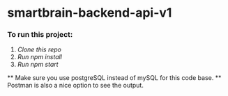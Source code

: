 # smartbrain-backend-api-v1

### To run this project:

1. *Clone this repo*
2. *Run npm install*
3. *Run npm start*

** Make sure you use postgreSQL instead of mySQL for this code base. 
** Postman is also a nice option to see the output.
